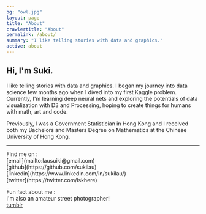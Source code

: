 ```yaml
---
bg: "owl.jpg"
layout: page
title: "About"
crawlertitle: "About"
permalink: /about/
summary: "I like telling stories with data and graphics."
active: about
---
```


## Hi, I'm Suki.

I like telling stories with data and graphics.  I began my journey into data science few months ago when I dived into  my first Kaggle problem.  Currently, I'm learning deep neural nets and exploring the potentials of data visualization with D3 and Processing, hoping to create things for humans with math, art and code. 

Previously, I was a Government Statistician in Hong Kong and I received both my Bachelors and Masters Degree on Mathematics at the Chinese University of Hong Kong.

<hr>
Find me on : <br>
[email](mailto:lausuiki@gmail.com)<br>
[github](https://github.com/sukilau)<br>
[linkedin](https://www.linkedin.com/in/sukilau/)<br>
[twitter](https://twitter.com/lskhere)

Fun fact about me : <br>
I'm also an amateur street photographer! <br>
[tumblr](http://lskhere.tumblr.com/)

